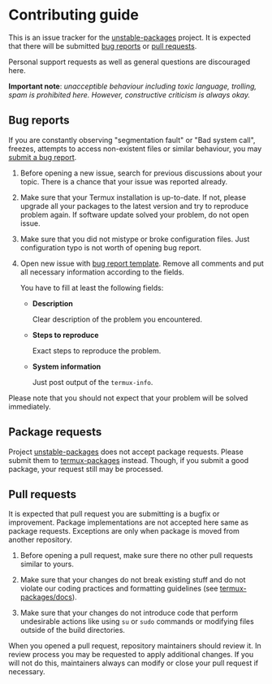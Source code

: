 # Contributing guide

This is an issue tracker for the [unstable-packages] project. It is expected that
there will be submitted [bug reports](#bug-reports) or [pull requests](#pull-requests).

Personal support requests as well as general questions are discouraged here.

**Important note**: *unacceptible behaviour including toxic language, trolling,
spam is prohibited here. However, constructive criticism is always okay.*

## Bug reports

If you are constantly observing "segmentation fault" or "Bad system call",
freezes, attempts to access non-existent files or similar behaviour, you
may [submit a bug report][bug-report-template].

1. Before opening a new issue, search for previous discussions about your topic.
There is a chance that your issue was reported already.

2. Make sure that your Termux installation is up-to-date. If not, please upgrade
all your packages to the latest version and try to reproduce problem again. If
software update solved your problem, do not open issue.

3. Make sure that you did not mistype or broke configuration files. Just
configuration typo is not worth of opening bug report.

4. Open new issue with [bug report template][bug-report-template]. Remove all
comments and put all necessary information according to the fields.

	You have to fill at least the following fields:

	- **Description**

		Clear description of the problem you encountered.

	- **Steps to reproduce**

		Exact steps to reproduce the problem.

	- **System information**

		Just post output of the `termux-info`.

Please note that you should not expect that your problem will be solved
immediately.

## Package requests

Project [unstable-packages] does not accept package requests. Please submit them
to [termux-packages] instead. Though, if you submit a good package, your request
still may be processed.

## Pull requests

It is expected that pull request you are submitting is a bugfix or improvement.
Package implementations are not accepted here same as package requests. Exceptions
are only when package is moved from another repository.

1. Before opening a pull request, make sure there no other pull requests similar
to yours.

2. Make sure that your changes do not break existing stuff and do not violate
our coding practices and formatting guidelines (see [termux-packages/docs][termux-packages-docs]).

3. Make sure that your changes do not introduce code that perform undesirable
actions like using `su` or `sudo` commands or modifying files outside of the
build directories.

When you opened a pull request, repository maintainers should review it. In review
process you may be requested to apply additional changes. If you will not do this,
maintainers always can modify or close your pull request if necessary.

[termux-packages]: <https://github.com/termux/termux-packages>
[termux-packages-docs]: <https://github.com/termux/termux-packages/tree/master/docs>
[unstable-packages]: <https://github.com/termux/unstable-packages>
[bug-report-template]: <https://github.com/termux/unstable-packages/issues/new?template=bug_report.md>
